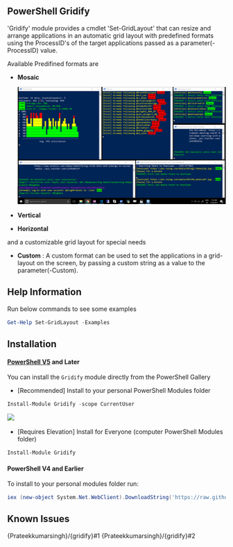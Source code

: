 PowerShell Gridify
-

'Gridify' module provides a cmdlet 'Set-GridLayout' that can resize and arrange applications in an automatic grid layout with predefined formats using the ProcessID's of the target applications passed as a parameter(-ProcessID) value.

Available Predifined formats are

* **Mosaic**

    ![](https://raw.githubusercontent.com/PrateekKumarSingh/Gridify/master/Images/GridLayout.png)

* **Vertical**
* **Horizontal**

and a customizable grid layout for special needs

* **Custom** : A custom format can  be used to set the applications in a grid-layout on the screen, by passing a custom string as a value to the parameter(-Custom).


Help Information
-
Run below commands to see some examples
```PowerShell
Get-Help Set-GridLayout -Examples
```


Installation
-
#### [PowerShell V5](https://www.microsoft.com/en-us/download/details.aspx?id=50395) and Later
You can install the `Gridify` module directly from the PowerShell Gallery

* [Recommended] Install to your personal PowerShell Modules folder
```PowerShell
Install-Module Gridify -scope CurrentUser
```

![](https://raw.githubusercontent.com/PrateekKumarSingh/Gridify/master/Images/Installation_v5.jpg)

* [Requires Elevation] Install for Everyone (computer PowerShell Modules folder)
```PowerShell
Install-Module Gridify
```

#### PowerShell V4 and Earlier
To install to your personal modules folder run:

```PowerShell
iex (new-object System.Net.WebClient).DownloadString('https://raw.githubusercontent.com/PrateekKumarSingh/Gridify/master/Install.ps1')
```

Known Issues
-
{Prateekkumarsingh}/{gridify}#1
{Prateekkumarsingh}/{gridify}#2

